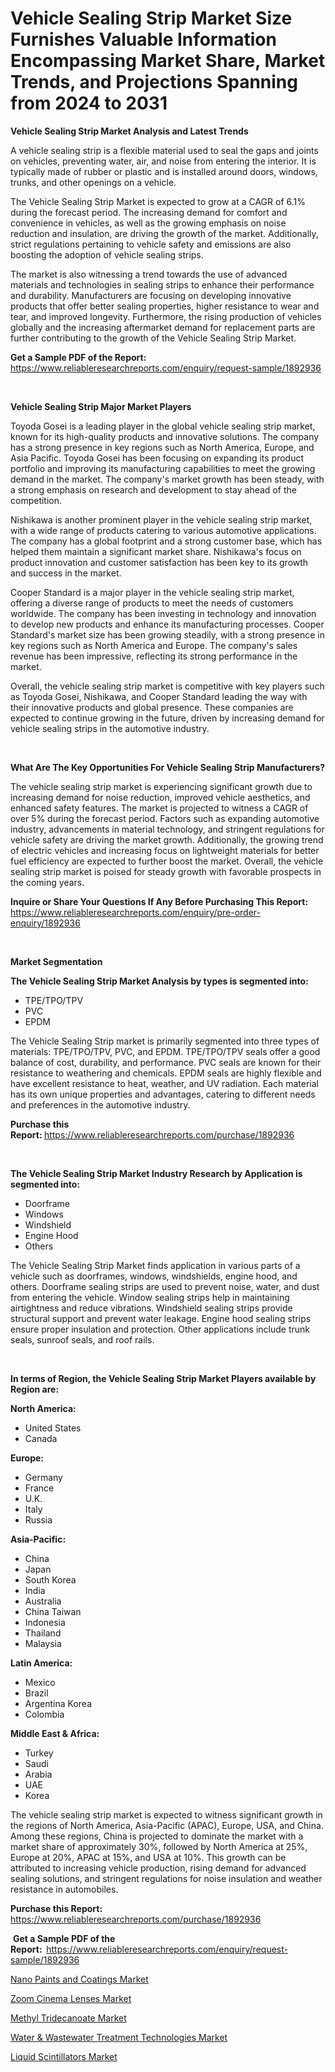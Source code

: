 <p><h1>Vehicle Sealing Strip Market Size Furnishes Valuable Information Encompassing Market Share, Market Trends, and Projections Spanning from 2024 to 2031</h1></p><p><strong>Vehicle Sealing Strip Market Analysis and Latest Trends</strong></p>
<p><p>A vehicle sealing strip is a flexible material used to seal the gaps and joints on vehicles, preventing water, air, and noise from entering the interior. It is typically made of rubber or plastic and is installed around doors, windows, trunks, and other openings on a vehicle.</p><p>The Vehicle Sealing Strip Market is expected to grow at a CAGR of 6.1% during the forecast period. The increasing demand for comfort and convenience in vehicles, as well as the growing emphasis on noise reduction and insulation, are driving the growth of the market. Additionally, strict regulations pertaining to vehicle safety and emissions are also boosting the adoption of vehicle sealing strips.</p><p>The market is also witnessing a trend towards the use of advanced materials and technologies in sealing strips to enhance their performance and durability. Manufacturers are focusing on developing innovative products that offer better sealing properties, higher resistance to wear and tear, and improved longevity. Furthermore, the rising production of vehicles globally and the increasing aftermarket demand for replacement parts are further contributing to the growth of the Vehicle Sealing Strip Market.</p></p>
<p><strong>Get a Sample PDF of the Report:&nbsp;</strong> <a href="https://www.reliableresearchreports.com/enquiry/request-sample/1892936">https://www.reliableresearchreports.com/enquiry/request-sample/1892936</a></p>
<p>&nbsp;</p>
<p><strong>Vehicle Sealing Strip Major Market Players</strong></p>
<p><p>Toyoda Gosei is a leading player in the global vehicle sealing strip market, known for its high-quality products and innovative solutions. The company has a strong presence in key regions such as North America, Europe, and Asia Pacific. Toyoda Gosei has been focusing on expanding its product portfolio and improving its manufacturing capabilities to meet the growing demand in the market. The company's market growth has been steady, with a strong emphasis on research and development to stay ahead of the competition.</p><p>Nishikawa is another prominent player in the vehicle sealing strip market, with a wide range of products catering to various automotive applications. The company has a global footprint and a strong customer base, which has helped them maintain a significant market share. Nishikawa's focus on product innovation and customer satisfaction has been key to its growth and success in the market.</p><p>Cooper Standard is a major player in the vehicle sealing strip market, offering a diverse range of products to meet the needs of customers worldwide. The company has been investing in technology and innovation to develop new products and enhance its manufacturing processes. Cooper Standard's market size has been growing steadily, with a strong presence in key regions such as North America and Europe. The company's sales revenue has been impressive, reflecting its strong performance in the market.</p><p>Overall, the vehicle sealing strip market is competitive with key players such as Toyoda Gosei, Nishikawa, and Cooper Standard leading the way with their innovative products and global presence. These companies are expected to continue growing in the future, driven by increasing demand for vehicle sealing strips in the automotive industry.</p></p>
<p>&nbsp;</p>
<p><strong>What Are The Key Opportunities For Vehicle Sealing Strip Manufacturers?</strong></p>
<p><p>The vehicle sealing strip market is experiencing significant growth due to increasing demand for noise reduction, improved vehicle aesthetics, and enhanced safety features. The market is projected to witness a CAGR of over 5% during the forecast period. Factors such as expanding automotive industry, advancements in material technology, and stringent regulations for vehicle safety are driving the market growth. Additionally, the growing trend of electric vehicles and increasing focus on lightweight materials for better fuel efficiency are expected to further boost the market. Overall, the vehicle sealing strip market is poised for steady growth with favorable prospects in the coming years.</p></p>
<p><strong>Inquire or Share Your Questions If Any Before Purchasing This Report:</strong> <a href="https://www.reliableresearchreports.com/enquiry/pre-order-enquiry/1892936">https://www.reliableresearchreports.com/enquiry/pre-order-enquiry/1892936</a></p>
<p>&nbsp;</p>
<p><strong>Market Segmentation</strong></p>
<p><strong>The Vehicle Sealing Strip Market Analysis by types is segmented into:</strong></p>
<p><ul><li>TPE/TPO/TPV</li><li>PVC</li><li>EPDM</li></ul></p>
<p><p>The Vehicle Sealing Strip market is primarily segmented into three types of materials: TPE/TPO/TPV, PVC, and EPDM. TPE/TPO/TPV seals offer a good balance of cost, durability, and performance. PVC seals are known for their resistance to weathering and chemicals. EPDM seals are highly flexible and have excellent resistance to heat, weather, and UV radiation. Each material has its own unique properties and advantages, catering to different needs and preferences in the automotive industry.</p></p>
<p><strong>Purchase this Report:&nbsp;</strong><a href="https://www.reliableresearchreports.com/purchase/1892936">https://www.reliableresearchreports.com/purchase/1892936</a></p>
<p>&nbsp;</p>
<p><strong>The Vehicle Sealing Strip Market Industry Research by Application is segmented into:</strong></p>
<p><ul><li>Doorframe</li><li>Windows</li><li>Windshield</li><li>Engine Hood</li><li>Others</li></ul></p>
<p><p>The Vehicle Sealing Strip Market finds application in various parts of a vehicle such as doorframes, windows, windshields, engine hood, and others. Doorframe sealing strips are used to prevent noise, water, and dust from entering the vehicle. Window sealing strips help in maintaining airtightness and reduce vibrations. Windshield sealing strips provide structural support and prevent water leakage. Engine hood sealing strips ensure proper insulation and protection. Other applications include trunk seals, sunroof seals, and roof rails.</p></p>
<p>&nbsp;</p>
<p><strong>In terms of Region, the Vehicle Sealing Strip Market Players available by Region are:</strong></p>
<p>
    <p> <strong> North America: </strong>
        <ul>
            <li>United States</li>
            <li>Canada</li>
        </ul>
        </p> 
    <p> <strong> Europe: </strong>
        <ul>
            <li>Germany</li>
            <li>France</li>
            <li>U.K.</li>
            <li>Italy</li>
            <li>Russia</li>
        </ul>
        </p> 
    <p> <strong> Asia-Pacific: </strong>
        <ul>
            <li>China</li>
            <li>Japan</li>
            <li>South Korea</li>
            <li>India</li>
            <li>Australia</li>
            <li>China Taiwan</li>
            <li>Indonesia</li>
            <li>Thailand</li>
            <li>Malaysia</li>
        </ul>
        </p> 
    <p> <strong> Latin America: </strong>
        <ul>
            <li>Mexico</li>
            <li>Brazil</li>
            <li>Argentina Korea</li>
            <li>Colombia</li>
        </ul>
        </p> 
    <p> <strong> Middle East & Africa: </strong>
        <ul>
            <li>Turkey</li>
            <li>Saudi</li>
            <li>Arabia</li>
            <li>UAE</li>
            <li>Korea</li>
        </ul>
    </p>
    </p>
<p><p>The vehicle sealing strip market is expected to witness significant growth in the regions of North America, Asia-Pacific (APAC), Europe, USA, and China. Among these regions, China is projected to dominate the market with a market share of approximately 30%, followed by North America at 25%, Europe at 20%, APAC at 15%, and USA at 10%. This growth can be attributed to increasing vehicle production, rising demand for advanced sealing solutions, and stringent regulations for noise insulation and weather resistance in automobiles.</p></p>
<p><strong>Purchase this Report: </strong><a href="https://www.reliableresearchreports.com/purchase/1892936">https://www.reliableresearchreports.com/purchase/1892936</a></p>
<p>&nbsp;<strong>Get a Sample PDF of the Report:&nbsp;&nbsp;</strong><a href="https://www.reliableresearchreports.com/enquiry/request-sample/1892936">https://www.reliableresearchreports.com/enquiry/request-sample/1892936</a></p>
<p><strong></strong></p>
<p><p><a href="https://metal-farmhouse-e95.notion.site/Nano-Paints-and-Coatings-Market-Size-Share-Trends-Analysis-Report-By-Material-By-Type-By-End-us-24947db677474791b40cc44c0d5482d7">Nano Paints and Coatings Market</a></p><p><a href="https://github.com/arionmp/Market-Research-Report-List-2/blob/main/zoom-cinema-lenses-market.md">Zoom Cinema Lenses Market</a></p><p><a href="https://view.publitas.com/reportprime-1/methyl-tridecanoate-market-size-evaluating-its-market-trends-growth-and-projections-2024-2031/">Methyl Tridecanoate Market</a></p><p><a href="https://extreme-scabiosa-c81.notion.site/Water-Wastewater-Treatment-Technologies-Market-Growth-Market-Trends-COVID-19-Impact-and-Forecas-32614945aea04ba0ae877b669569fb49">Water & Wastewater Treatment Technologies Market</a></p><p><a href="https://view.publitas.com/reportprime-1/liquid-scintillators-market-research-report-unlocks-analysis-on-the-market-financial-status-market-size-and-market-revenue-upto-2031/">Liquid Scintillators Market</a></p></p>